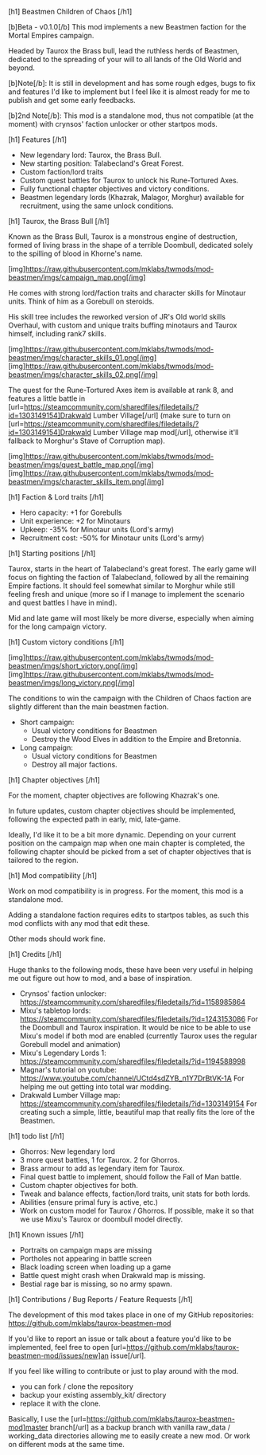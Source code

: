 [h1] Beastmen Children of Chaos [/h1]

[b]Beta - v0.1.0[/b] This mod implements a new Beastmen faction for the Mortal Empires campaign.

Headed by Taurox the Brass bull, lead the ruthless herds of Beastmen, dedicated to the spreading of your will to all lands of the Old World and beyond.

[b]Note[/b]: It is still in development and has some rough edges, bugs to fix and features I'd like to implement but I feel like it is almost ready for me to publish and get some early feedbacks.

[b]2nd Note[/b]: This mod is a standalone mod, thus not compatible (at the moment) with crynsos' faction unlocker or other startpos mods.

[h1] Features [/h1]

- New legendary lord: Taurox, the Brass Bull.
- New starting position: Talabecland's Great Forest.
- Custom faction/lord traits
- Custom quest battles for Taurox to unlock his Rune-Tortured Axes.
- Fully functional chapter objectives and victory conditions.
- Beastmen legendary lords (Khazrak, Malagor, Morghur) available for
  recruitment, using the same unlock conditions.

[h1] Taurox, the Brass Bull [/h1]

Known as the Brass Bull, Taurox is a monstrous engine of destruction, formed of living brass in the shape of a terrible Doombull, dedicated solely to the spilling of blood in Khorne's name.

[img]https://raw.githubusercontent.com/mklabs/twmods/mod-beastmen/imgs/campaign_map.png[/img]

He comes with strong lord/faction traits and character skills for Minotaur units. Think of him as a Gorebull on steroids.

His skill tree includes the reworked version of JR's Old world skills Overhaul, with custom and unique traits buffing minotaurs and Taurox himself, including rank7 skills.

[img]https://raw.githubusercontent.com/mklabs/twmods/mod-beastmen/imgs/character_skills_01.png[/img]
[img]https://raw.githubusercontent.com/mklabs/twmods/mod-beastmen/imgs/character_skills_02.png[/img]

The quest for the Rune-Tortured Axes item is available at rank 8, and features a little battle in [url=https://steamcommunity.com/sharedfiles/filedetails/?id=1303149154]Drakwald Lumber Village[/url] (make sure to turn on [url=https://steamcommunity.com/sharedfiles/filedetails/?id=1303149154]Drakwald Lumber Village map mod[/url], otherwise it'll fallback to Morghur's Stave of Corruption map).

[img]https://raw.githubusercontent.com/mklabs/twmods/mod-beastmen/imgs/quest_battle_map.png[/img]
[img]https://raw.githubusercontent.com/mklabs/twmods/mod-beastmen/imgs/character_skills_item.png[/img]

[h1] Faction & Lord traits [/h1]

- Hero capacity: +1 for Gorebulls
- Unit experience: +2 for Minotaurs
- Upkeep: -35% for Minotaur units (Lord's army)
- Recruitment cost: -50% for Minotaur units (Lord's army)

[h1] Starting positions [/h1]

Taurox, starts in the heart of Talabecland's great forest. The early game will focus on fighting the faction of Talabecland, followed by all the remaining Empire factions. It should feel somewhat similar to Morghur while still feeling fresh and unique (more so if I manage to implement the scenario and quest battles I have in mind).

Mid and late game will most likely be more diverse, especially when aiming for the long campaign victory.

[h1] Custom victory conditions [/h1]

[img]https://raw.githubusercontent.com/mklabs/twmods/mod-beastmen/imgs/short_victory.png[/img]
[img]https://raw.githubusercontent.com/mklabs/twmods/mod-beastmen/imgs/long_victory.png[/img]

The conditions to win the campaign with the Children of Chaos faction are slightly different than the main beastmen faction.

- Short campaign:
  - Usual victory conditions for Beastmen
  - Destroy the Wood Elves in addition to the Empire and Bretonnia.
- Long campaign:
  - Usual victory conditions for Beastmen
  - Destroy all major factions.

[h1] Chapter objectives [/h1]

For the moment, chapter objectives are following Khazrak's one.

In future updates, custom chapter objectives should be implemented, following the expected path in early, mid, late-game.

Ideally, I'd like it to be a bit more dynamic. Depending on your current position on the campaign map when one main chapter is completed, the following chapter should be picked from a set of chapter objectives that is tailored to the region.

[h1] Mod compatibility [/h1]

Work on mod compatibility is in progress. For the moment, this mod is a standalone mod.

Adding a standalone faction requires edits to startpos tables, as such this mod conflicts with any mod that edit these.

Other mods should work fine.


[h1] Credits [/h1]

Huge thanks to the following mods, these have been very useful in helping me out figure out how to mod, and a base of inspiration.

- Crynsos' faction unlocker: https://steamcommunity.com/sharedfiles/filedetails/?id=1158985864
- Mixu's tabletop lords: https://steamcommunity.com/sharedfiles/filedetails/?id=1243153086 For the Doombull and Taurox inspiration. It would be nice to be able to use Mixu's model if both mod are enabled (currently Taurox uses the regular Gorebull model and animation)
- Mixu's Legendary Lords 1: https://steamcommunity.com/sharedfiles/filedetails/?id=1194588998
- Magnar's tutorial on youtube: https://www.youtube.com/channel/UCtd4sdZYB_n1Y7DrBtVK-1A For helping me out getting into total war modding.
- Drakwald Lumber Village map: https://steamcommunity.com/sharedfiles/filedetails/?id=1303149154 For creating such a simple, little, beautiful map that really fits the lore of the Beastmen.


[h1] todo list [/h1]

- Ghorros: New legendary lord
- 3 more quest battles, 1 for Taurox. 2 for Ghorros.
- Brass armour to add as legendary item for Taurox.
- Final quest battle to implement, should follow the Fall of Man battle.
- Custom chapter objectives for both.
- Tweak and balance effects, faction/lord traits, unit stats for both lords.
- Abilities (ensure primal fury is active, etc.)
- Work on custom model for Taurox / Ghorros. If possible, make it so that we use Mixu's Taurox or doombull model directly.

[h1] Known issues [/h1]

- Portraits on campaign maps are missing
- Portholes not appearing in battle screen
- Black loading screen when loading up a game
- Battle quest might crash when Drakwald map is missing.
- Bestial rage bar is missing, so no army spawn.

[h1] Contributions / Bug Reports / Feature Requests [/h1]

The development of this mod takes place in one of my GitHub repositories: https://github.com/mklabs/taurox-beastmen-mod

If you'd like to report an issue or talk about a feature you'd like to be implemented, feel free to open [url=https://github.com/mklabs/taurox-beastmen-mod/issues/new]an issue[/url].

If you feel like willing to contribute or just to play around with the mod.

- you can fork / clone the repository
- backup your existing assembly_kit/ directory
- replace it with the clone.

Basically, I use the [url=https://github.com/mklabs/taurox-beastmen-mod]master branch[/url] as a backup branch with vanilla raw_data / working_data directories allowing me to easily create a new mod. Or work on different mods at the same time.

